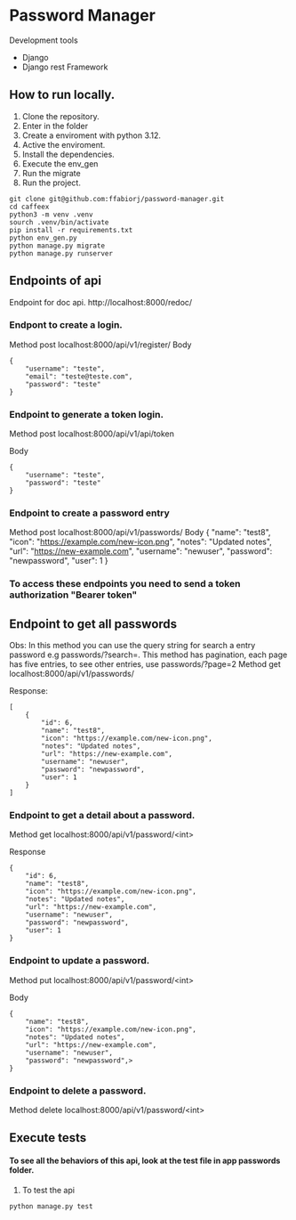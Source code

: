 # Password Manager
Development tools

* Django
* Django rest Framework

## How to run locally.

1. Clone the repository.
2. Enter in the folder
3. Create a enviroment with python 3.12.
4. Active the enviroment.
5. Install the dependencies.
6. Execute the env_gen 
7. Run the migrate
8. Run the project.



```
git clone git@github.com:ffabiorj/password-manager.git
cd caffeex
python3 -m venv .venv
sourch .venv/bin/activate
pip install -r requirements.txt
python env_gen.py
python manage.py migrate
python manage.py runserver

```

## Endpoints of api

Endpoint for doc api.
http://localhost:8000/redoc/

### Endpont to create a login.
Method post localhost:8000/api/v1/register/
Body
```
{
    "username": "teste",
    "email": "teste@teste.com",
    "password": "teste"
}
```
### Endpoint to generate a token login.
Method post localhost:8000/api/v1/api/token

Body
```
{
    "username": "teste",
    "password": "teste"
}
```
### Endpoint to create a password entry
Method post localhost:8000/api/v1/passwords/
Body
{
    "name": "test8",
    "icon": "https://example.com/new-icon.png",
    "notes": "Updated notes",
    "url": "https://new-example.com",
    "username": "newuser",
    "password": "newpassword",
    "user": 1
}

### To access these endpoints you need to send a token authorization "Bearer token"
## Endpoint to get all passwords 
Obs: In this method you can use the query string for search a entry password e.g passwords/?search=<name>.
This method has pagination, each page has five entries, to see other entries, use passwords/?page=2
Method get localhost:8000/api/v1/passwords/

Response:

```
[
    {
        "id": 6,
        "name": "test8",
        "icon": "https://example.com/new-icon.png",
        "notes": "Updated notes",
        "url": "https://new-example.com",
        "username": "newuser",
        "password": "newpassword",
        "user": 1
    }
]

```
### Endpoint to get a detail about a password.
Method get localhost:8000/api/v1/password/\<int\>

Response
```
{
    "id": 6,
    "name": "test8",
    "icon": "https://example.com/new-icon.png",
    "notes": "Updated notes",
    "url": "https://new-example.com",
    "username": "newuser",
    "password": "newpassword",
    "user": 1
}
```

### Endpoint to update a password.
Method put localhost:8000/api/v1/password/\<int\>

Body
```
{
    "name": "test8",
    "icon": "https://example.com/new-icon.png",
    "notes": "Updated notes",
    "url": "https://new-example.com",
    "username": "newuser",
    "password": "newpassword",>
}
```

### Endpoint to delete a password.
Method delete localhost:8000/api/v1/password/\<int\>

## Execute tests
#### To see all the behaviors of this api, look at the test file in app passwords folder.
1. To test the api

```
python manage.py test
```

